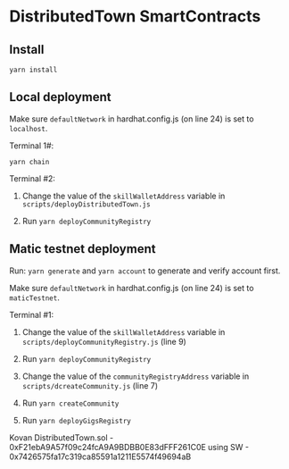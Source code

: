 # DistributedTown SmartContracts

## Install

`yarn install`

## Local deployment

Make sure `defaultNetwork` in hardhat.config.js (on line 24) is set to `localhost`.

Terminal 1#:

`yarn chain`

Terminal #2:

1. Change the value of the `skillWalletAddress` variable in `scripts/deployDistributedTown.js`

2. Run `yarn deployCommunityRegistry`

## Matic testnet deployment

Run: `yarn generate` and `yarn account` to generate and verify account first.

Make sure `defaultNetwork` in hardhat.config.js (on line 24) is set to `maticTestnet`.

Terminal #1:

1. Change the value of the `skillWalletAddress` variable in `scripts/deployCommunityRegistry.js` (line 9)
2. Run `yarn deployCommunityRegistry`

3. Change the value of the `communityRegistryAddress` variable in `scripts/dcreateCommunity.js` (line 7)
4. Run `yarn createCommunity`

5. Run `yarn deployGigsRegistry`


Kovan DistributedTown.sol - 0xF21ebA9A57f09c24fcA9A9BDBB0E83dFFF261C0E
using SW  - 0x7426575fa17c319ca85591a1211E5574f49694aB